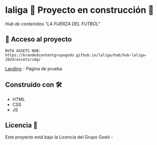 # laliga :construction: Proyecto en construcción :construction:

_Hub de contenidos "LA FUERZA DEL FUTBOL"_


## 📁 Acceso al proyecto 

```
RUTA ASSETS HUB: https://brandedcontentgrupogodo.github.io/laliga/hub/hub-laliga-2024/assets/img/
```
[Landing](https://brandedcontentgrupogodo.github.io/laliga/hub/hub-laliga-2024/) - Página de prueba

## Construido con 🛠️

* HTML
* CSS
* JS

## Licencia 📄

Este proyecto está bajo la Licencia del Grupo Godó - 
